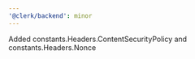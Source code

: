```yaml
---
'@clerk/backend': minor
---
```


Added constants.Headers.ContentSecurityPolicy and constants.Headers.Nonce
